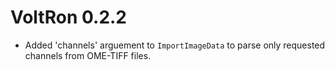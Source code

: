 # VoltRon 0.2.2

* Added 'channels' arguement to `ImportImageData` to parse only requested channels 
  from OME-TIFF files.
